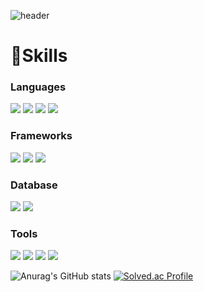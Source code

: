 ![header](https://capsule-render.vercel.app/api?type=Waving&height=180&color=F8BBD0&text=BeginAgain&fontColor=3e2723&fontSize=100&animation=fadeIn&fontAlignY=45)

# 💪Skills
### Languages
<img src="https://img.shields.io/badge/javascript-F7DF1E?style=for-the-badge&logo=javascript&logoColor=white"> <img src="https://img.shields.io/badge/C-F8C517?style=for-the-badge&logo=c&logoColor=white"> <img src="https://img.shields.io/badge/ c++-FF8800?style=for-the-badge&logo=cplusplus&logoColor=white"> <img src="https://img.shields.io/badge/JAVA-C5E1A5?style=for-the-badge&logo=java&logoColor=white"> 

<!--
<img src="https://img.shields.io/badge/javascript-F7DF1E?style=for-the-badge&logo=javascript&logoColor=white"> <img src="https://img.shields.io/badge/jquery-0769AD?style=for-the-badge&logo=jquery&logoColor=white"> <img src="https://img.shields.io/badge/Spring-6DB33F?style=for-the-badge&logo=spring&logoColor=white">
<img src="https://img.shields.io/badge/MSSQL-CC2927?style=for-the-badge&logo=microsoftsqlserver&logoColor=white"> 
-->
### Frameworks
<img src="https://img.shields.io/badge/Spring-6DB33F?style=for-the-badge&logo=spring&logoColor=white"> <img src="https://img.shields.io/badge/Spring Boot-6DB33F?style=for-the-badge&logo=springboot&logoColor=white"> <img src="https://img.shields.io/badge/Vue.js-4FC08D?style=for-the-badge&logo=vuedotjs&logoColor=white">
### Database
<img src="https://img.shields.io/badge/MYSQL-4479A1?style=for-the-badge&logo=mysql&logoColor=white"> <img src="https://img.shields.io/badge/MSSQL-CC2927?style=for-the-badge&logo=microsoftsqlserver&logoColor=white">
### Tools
<img src="https://img.shields.io/badge/Git-F05032?style=for-the-badge&logo=git&logoColor=white"> <img src="https://img.shields.io/badge/Visual Studio-5C2D91?style=for-the-badge&logo=visualstudio&logoColor=white"> <img src="https://img.shields.io/badge/Eclipse-2C2255?style=for-the-badge&logo=eclipseide&logoColor=white"> <img src="https://img.shields.io/badge/IntelliJ-000000?style=for-the-badge&logo=intellijidea&logoColor=white">

![Anurag's GitHub stats](https://github-readme-stats.vercel.app/api?username=minseo0102&show_icons=true&theme=omni)
[![Solved.ac Profile](http://mazassumnida.wtf/api/v2/generate_badge?boj=kms4718275)](https://solved.ac/kms4718275/)

<!--
# :mailbox_with_mail: Contacts
<img src="https://img.shields.io/badge/Gmail-EA4335?style=for-the-badge&logo=gmail&logoColor=white"> <img src="https://img.shields.io/badge/Naver-03C75A?style=for-the-badge&logo=naver&logoColor=white">
-->

<!--
//MysQL
<img src="https://img.shields.io/badge/MySQL-4479A1?style=for-the-badge&logo=MySQL&logoColor=white">
//Oracle
<img src="https://img.shields.io/badge/Oracle-F80000?style=for-the-badge&logo=Oracle&logoColor=white">
//Eclipse
<img src="https://img.shields.io/badge/Eclipse-2C2255?style=for-the-badge&logo=Eclipse%20IDE&logoColor=white">
//github
<img src="https://img.shields.io/badge/github-181717?style=for-the-badge&logo=github&logoColor=white">
//aws
<img src="https://img.shields.io/badge/aws-232F3E?style=for-the-badge&logo=aws&logoColor=white">
-->

<!--
**minseo0102/minseo0102** is a ✨ _special_ ✨ repository because its `README.md` (this file) appears on your GitHub profile.

Here are some ideas to get you started:

- 🔭 I’m currently working on ...
- 🌱 I’m currently learning ...
- 👯 I’m looking to collaborate on ...
- 🤔 I’m looking for help with ...
- 💬 Ask me about ...
- 📫 How to reach me: ...
- 😄 Pronouns: ...
- ⚡ Fun fact: ...
-->


